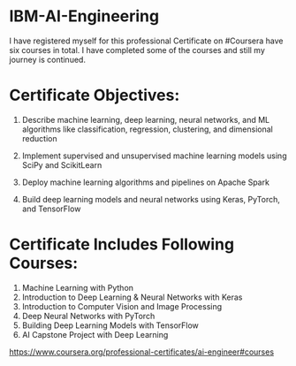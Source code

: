 # IBM-AI-Engineering
I have registered myself for this professional Certificate on #Coursera have six courses in total. I have completed some of the courses and still my journey is continued. 

# Certificate Objectives:
1. Describe machine learning, deep learning, neural networks, and ML algorithms like classification, regression, clustering, and dimensional reduction 

2. Implement supervised and unsupervised machine learning models using SciPy and ScikitLearn 

3. Deploy machine learning algorithms and pipelines on Apache Spark 

4. Build deep learning models and neural networks using Keras, PyTorch, and TensorFlow 


# Certificate Includes Following Courses:

1. Machine Learning with Python
2. Introduction to Deep Learning & Neural Networks with Keras
3. Introduction to Computer Vision and Image Processing
4. Deep Neural Networks with PyTorch
5. Building Deep Learning Models with TensorFlow
6. AI Capstone Project with Deep Learning

https://www.coursera.org/professional-certificates/ai-engineer#courses

